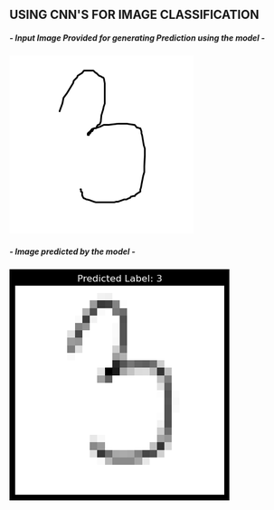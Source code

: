 ## USING CNN'S FOR IMAGE CLASSIFICATION

#####  - Input Image Provided for generating Prediction using the model -


![Image To Be Predicted](image.png)


##### - Image predicted by the model - 


![op](output_img.png)
